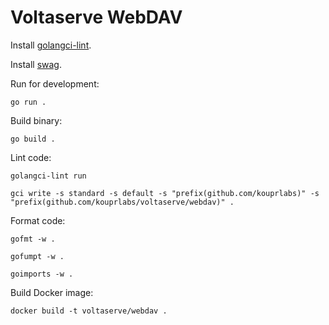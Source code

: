 # Voltaserve WebDAV

Install [golangci-lint](https://github.com/golangci/golangci-lint).

Install [swag](https://github.com/swaggo/swag).

Run for development:

```shell
go run .
```

Build binary:

```shell
go build .
```

Lint code:

```shell
golangci-lint run
```

```shell
gci write -s standard -s default -s "prefix(github.com/kouprlabs)" -s "prefix(github.com/kouprlabs/voltaserve/webdav)" .
```

Format code:

```shell
gofmt -w .
```

```shell
gofumpt -w .
```

```shell
goimports -w .
```

Build Docker image:

```shell
docker build -t voltaserve/webdav .
```
